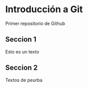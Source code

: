 # Introducción a Git

Primer repositorio de Github

## Seccion 1

Esto es un texto

## Seccion 2

Textos de peurba 
